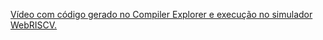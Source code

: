 <a href=“https://drive.google.com/drive/folders/1v_cf7RI4LeKb5uXIYxu4gdue7D0oDvt_/“>Vídeo com código gerado no Compiler Explorer e execução no simulador WebRISCV.</a>
